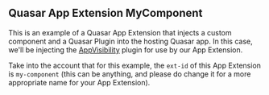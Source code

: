 ## Quasar App Extension MyComponent

This is an example of a Quasar App Extension that injects a custom component and a Quasar Plugin into the hosting Quasar app. In this case, we'll be injecting the [AppVisibility](https://quasar.dev/quasar-plugins/app-visibility) plugin for use by our App Extension.

Take into the account that for this example, the `ext-id` of this App Extension is `my-component` (this can be anything, and please do change it for a more appropriate name for your App Extension).

